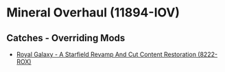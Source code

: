 # Mineral Overhaul (11894-IOV)

## Catches - Overriding Mods

- [Royal Galaxy - A Starfield Revamp And Cut Content Restoration (8222-ROX)](./8222-ROX/readme.md)
